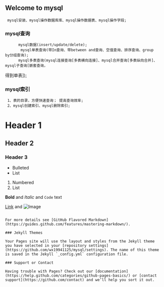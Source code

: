 ## Welcome to mysql

     mysql安装、mysql操作数据库库、mysql操作数据表、mysql操作字段;

### mysql查询
  
          mysql数据(insert/update/delete);
           mysql单表查询(带In查询、带between and查询、空值查询、排序查询、group by分组查询);
          mysql多表查询(mysql连接查询[多表横向连接]、mysql合并查询[多表纵向合并]、mysql子查询[嵌套查询，
  得到单表]);
  
### mysql索引
  
     1、表的目录，方便快速查询； 提高查询效率;  
     2、mysql创建索引、mysql删除索引;

# Header 1
## Header 2
### Header 3

- Bulleted
- List

1. Numbered
2. List

**Bold** and _Italic_ and `Code` text

[Link](url) and ![Image](src)
```

For more details see [GitHub Flavored Markdown](https://guides.github.com/features/mastering-markdown/).

### Jekyll Themes

Your Pages site will use the layout and styles from the Jekyll theme you have selected in your [repository settings](https://github.com/wx19941125/mysql/settings). The name of this theme is saved in the Jekyll `_config.yml` configuration file.

### Support or Contact

Having trouble with Pages? Check out our [documentation](https://help.github.com/categories/github-pages-basics/) or [contact support](https://github.com/contact) and we’ll help you sort it out.

